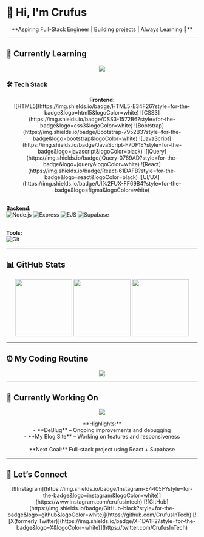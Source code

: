 # 👋 Hi, I'm Crufus

<p align="center">
**Aspiring Full-Stack Engineer | Building projects | Always Learning 🚀**
</p>

---

## 🌱 Currently Learning
<p align="center">
  <img src="https://readme-typing-svg.herokuapp.com?font=Fira+Code&pause=1000&color=00F77B&width=500&lines=React;API;Frontend+Best+Practices">
</p>

### 🛠 Tech Stack

<p align="center">
<b>Frontend:</b><br>
![HTML5](https://img.shields.io/badge/HTML5-E34F26?style=for-the-badge&logo=html5&logoColor=white) 
![CSS3](https://img.shields.io/badge/CSS3-1572B6?style=for-the-badge&logo=css3&logoColor=white) 
![Bootstrap](https://img.shields.io/badge/Bootstrap-7952B3?style=for-the-badge&logo=bootstrap&logoColor=white) 
![JavaScript](https://img.shields.io/badge/JavaScript-F7DF1E?style=for-the-badge&logo=javascript&logoColor=black) 
![jQuery](https://img.shields.io/badge/jQuery-0769AD?style=for-the-badge&logo=jquery&logoColor=white) 
![React](https://img.shields.io/badge/React-61DAFB?style=for-the-badge&logo=react&logoColor=black) 
![UI/UX](https://img.shields.io/badge/UI%2FUX-FF69B4?style=for-the-badge&logo=figma&logoColor=white)<br><br>

<b>Backend:</b><br>
![Node.js](https://img.shields.io/badge/Node.js-339933?style=for-the-badge&logo=node.js&logoColor=white) 
![Express](https://img.shields.io/badge/Express-000000?style=for-the-badge&logo=express&logoColor=white) 
![EJS](https://img.shields.io/badge/EJS-000000?style=for-the-badge&logo=ejs&logoColor=white) 
![Supabase](https://img.shields.io/badge/Supabase-3ECF8E?style=for-the-badge&logo=supabase&logoColor=white)<br><br>

<b>Tools:</b><br>
![Git](https://img.shields.io/badge/Git-F05032?style=for-the-badge&logo=git&logoColor=white)
</p>

---

## 📊 GitHub Stats
<p align="center">
  <img height="150px" src="https://github-readme-stats.vercel.app/api?username=CrufusInTech&show_icons=true&theme=radical" />
  <img height="150px" src="https://streak-stats.demolab.com?user=CrufusInTech&theme=radical&hide_border=true" />
  <img height="150px" src="https://github-readme-stats.vercel.app/api/top-langs/?username=CrufusInTech&layout=compact&theme=radical" />
</p>

---

## ⏰ My Coding Routine
<p align="center">
  <img src="https://readme-typing-svg.herokuapp.com?font=Fira+Code&size=24&duration=3000&pause=1000&color=FF5733&vCenter=true&width=500&lines=Discipline+is+hard;Consistent+discipline+is+harder;I+think+more+than+I+code">
</p>

---

## 🚧 Currently Working On
<p align="center">
  <img src="https://readme-typing-svg.herokuapp.com?font=Fira+Code&size=20&pause=1000&color=FFB400&width=500&lines=DeBlug;My+Blog+Site">
</p>

<p align="center">
**Highlights:**<br>
- **DeBlug** – Ongoing improvements and debugging<br>
- **My Blog Site** – Working on features and responsiveness<br><br>
**Next Goal:** Full-stack project using React + Supabase
</p>

---

## 🌟 Let’s Connect
<p align="center">
[![Instagram](https://img.shields.io/badge/Instagram-E4405F?style=for-the-badge&logo=instagram&logoColor=white)](https://www.instagram.com/crufusintech)
[![GitHub](https://img.shields.io/badge/GitHub-black?style=for-the-badge&logo=github&logoColor=white)](https://github.com/CrufusInTech)
[![X(formerly Twitter)](https://img.shields.io/badge/X-1DA1F2?style=for-the-badge&logo=X&logoColor=white)](https://twitter.com/CrufusInTech)
</p>
